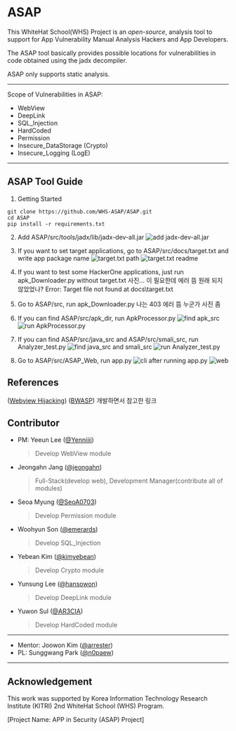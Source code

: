 # ASAP
This WhiteHat School(WHS) Project is an *open-source*, analysis tool to support for App Vulnerability Manual Analysis Hackers and App Developers.  

The ASAP tool basically provides possible locations for vulnerabilities in code obtained using the jadx decompiler. 

ASAP only supports static analysis. 


---
Scope of Vulnerabilities in ASAP: 
   + WebView
   + DeepLink
   + SQL_Injection
   + HardCoded
   + Permission
   + Insecure_DataStorage (Crypto)
   + Insecure_Logging (LogE)
---



## ASAP Tool Guide

1. Getting Started
```
git clone https://github.com/WHS-ASAP/ASAP.git
cd ASAP
pip install -r requirements.txt
```

2. Add ASAP/src/tools/jadx/lib/jadx-dev-all.jar
![add jadx-dev-all.jar](https://github.com/WHS-ASAP/ASAP/assets/149529045/242397f6-c92a-4900-962c-f4ef7e854b45)

3. If you want to set target applications, go to ASAP/src/docs/target.txt and write app package name
![target.txt path](https://github.com/WHS-ASAP/ASAP/assets/149529045/24f76541-f2f5-4d1d-9356-1ea324c7c614)
![target.txt readme](https://github.com/WHS-ASAP/ASAP/assets/149529045/2e9ce3a3-b5e1-4ff7-a716-625c0c387d8d)

4. If you want to test some HackerOne applications, just run apk_Downloader.py without target.txt
사진... 이 필요한데 에러 뜸
원래 되지 않았었나?
Error: Target file not found at docs\target.txt

5. Go to ASAP/src, run apk_Downloader.py
나는 403 에러 뜸 누군가 사진 좀

6. If you can find ASAP/src/apk_dir, run ApkProcessor.py
![find apk_src](https://github.com/WHS-ASAP/ASAP/assets/149529045/9c459cfd-4da2-4932-8db5-7ebbc28d8e67)
![run ApkProcessor.py](https://github.com/WHS-ASAP/ASAP/assets/149529045/7f638f13-2194-4afa-8196-769bba1b3eb8)

7. If you can find ASAP/src/java_src and ASAP/src/smali_src, run Analyzer_test.py
![find java_src and smali_src](https://github.com/WHS-ASAP/ASAP/assets/149529045/29048756-c68f-4a9c-b49b-b939643274a7)
![run Analyzer_test.py](https://github.com/WHS-ASAP/ASAP/assets/149529045/72205656-be6a-4deb-b2f6-b246e5a4335e)

8. Go to ASAP/src/ASAP_Web, run app.py
![cli after running app.py](https://github.com/WHS-ASAP/ASAP/assets/149529045/919a55c8-8d68-4b1a-977c-1264b2c67d36)
![web](https://github.com/WHS-ASAP/ASAP/assets/149529045/8bcf014f-6704-478e-8537-5ff37c6b714e)

## References
([Webview Hijacking](https://ufo.stealien.com/2020-06-18/Deeplink))
([BWASP](https://github.com/BWASP/BWASP?tab=readme-ov-file))
개발하면서 참고한 링크

## Contributor

+ PM: Yeeun Lee ([@Yenniiii](https://github.com/Yenniiii))
   > Develop WebView module
+ Jeongahn Jang ([@jeongahn](https://github.com/jeongahn))
   > Full-Stack(develop web), Development Manager(contribute all of modules)
+ Seoa Myung ([@SeoA0703](https://github.com/SeoA0703))
   > Develop Permission module
+ Woohyun Son ([@emerards](https://github.com/emerards))
   > Develop SQL_Injection
+ Yebean Kim ([@kimyebean](https://github.com/kimyebean))
   > Develop Crypto module
+ Yunsung Lee ([@hansowon](https://github.com/hansowon))
   > Develop DeepLink module
+ Yuwon Sul ([@AR3CIA](https://github.com/AR3CIA))
   > Develop HardCoded module

---
+ Mentor: Joowon Kim ([@arrester](https://github.com/arrester))
+ PL: Sunggwang Park ([@n0paew](https://github.com/n0paew))
---

## Acknowledgement
This work was supported by Korea Information Technology Research Institute (KITRI) 2nd WhiteHat School (WHS) Program.

[Project Name: APP in Security (ASAP) Project]
